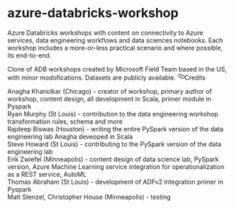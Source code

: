 # azure-databricks-workshop
Azure Databricks workshops with content on connectivity to Azure services, data engineering workflows and data sciences notebooks.
Each workshop includes a more-or-less practical scenario and where possible, its end-to-end.

Clone of ADB workshops created by Microsoft Field Team based in the US, with minor modofications.
Datasets are publicly available.
<a id="user-content-credits" class="anchor" aria-hidden="true" href="#credits"><svg class="octicon octicon-link" viewBox="0 0 16 16" version="1.1" width="16" height="16" aria-hidden="true"><path fill-rule="evenodd" d="M4 9h1v1H4c-1.5 0-3-1.69-3-3.5S2.55 3 4 3h4c1.45 0 3 1.69 3 3.5 0 1.41-.91 2.72-2 3.25V8.59c.58-.45 1-1.27 1-2.09C10 5.22 8.98 4 8 4H4c-.98 0-2 1.22-2 2.5S3 9 4 9zm9-3h-1v1h1c1 0 2 1.22 2 2.5S13.98 12 13 12H9c-.98 0-2-1.22-2-2.5 0-.83.42-1.64 1-2.09V6.25c-1.09.53-2 1.84-2 3.25C6 11.31 7.55 13 9 13h4c1.45 0 3-1.69 3-3.5S14.5 6 13 6z"></path></svg></a>Credits</h2>
<p>Anagha Khanolkar (Chicago) - creator of workshop, primary author of workshop, content design, all development in Scala, primer module in Pyspark<br>
Ryan Murphy (St Louis) - contribution to the data engineering workshop transformation rules, schema and more<br>
Rajdeep Biswas (Houston) - writing the entire PySpark version of the data engineering lab Anagha deveoped in Scala<br>
Steve Howard (St Louis) - contributing to the PySpark version of the data engineering lab<br>
Erik Zwiefel (Minneapolis) - content design of data science lab, PySpark version, Azure Machine Learning service integration for operationalization as a REST service, AutoML<br>
Thomas Abraham (St Louis) - development of ADFv2 integration primer in Pyspark<br>
Matt Stenzel, Christopher House (Minneapolis) - testing</p>
